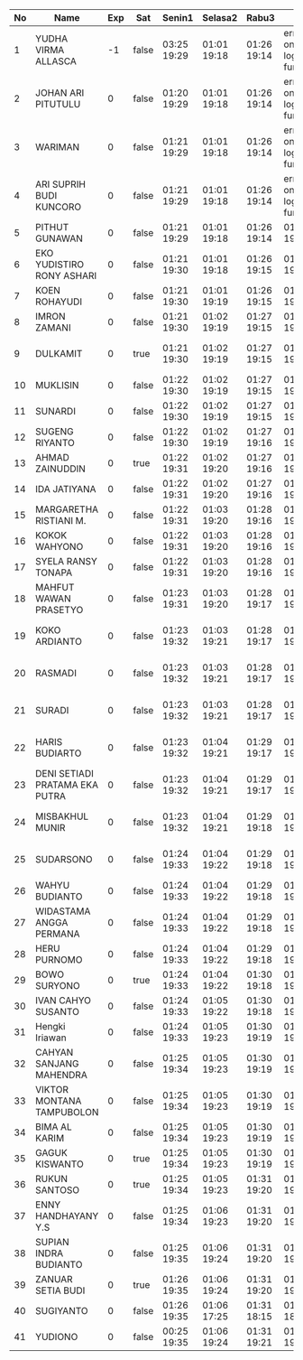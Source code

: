 | No | Name | Exp | Sat | Senin1 | Selasa2 | Rabu3 | 4 | Kamis4 | Jumat5 | Sabtu6 | Senin8 | Selasa9 | Rabu10 | Kamis11 | Jumat12 | Sabtu13 | Senin15 | Selasa16 | 17 | Rabu17 | Kamis18 | Jumat19 | Sabtu20 | Senin22 | Selasa23 | 24 | Rabu24 | Kamis25 | Jumat26 | Sabtu27 | Senin29 | Selasa30 |
|-----|-----|-----|-----|-----|-----|-----|-----|-----|-----|-----|-----|-----|-----|-----|-----|-----|-----|-----|-----|-----|-----|-----|-----|-----|-----|-----|-----|-----|-----|-----|-----|-----|
| 1 | YUDHA VIRMA ALLASCA | -1 | false | 03:25 19:29 | 01:01 19:18 | 01:26 19:14 | error on login func | 03:06 19:04 | 01:28 19:11 | -- | 01:01 19:17 | 01:10 19:17 | 01:08 19:04 | 01:09 19:16 | 01:26 19:27 | -- | 01:09 19:21 | 01:23 19:02 | error on login func | 03:28 19:15 | 01:28 19:02 | 01:04 19:09 | -- | 01:09 19:11 | 01:22 19:06 | error on login func | 03:27 19:05 | 01:20 19:06 | 01:28 19:10 | -- | 01:28 19:23 | 01:27 19:12 |
| 2 | JOHAN ARI PITUTULU | 0 | false | 01:20 19:29 | 01:01 19:18 | 01:26 19:14 | error on login func | 03:06 19:04 | 01:28 19:11 | -- | 01:01 19:17 | 01:10 19:17 | 01:08 19:04 | 01:09 19:16 | 01:26 19:27 | -- | 01:09 19:21 | 01:23 19:02 | error on login func | 03:28 19:15 | 01:28 19:02 | 01:04 19:09 | -- | 01:09 19:11 | 01:22 19:06 | error on login func | 03:27 19:05 | 01:20 19:06 | 01:28 19:10 | -- | 01:28 19:23 | 01:27 19:12 |
| 3 | WARIMAN | 0 | false | 01:21 19:29 | 01:01 19:18 | 01:26 19:14 | error on login func | 03:06 19:04 | 01:28 19:11 | -- | 01:01 19:17 | 01:10 19:17 | 01:08 19:04 | 01:09 19:16 | 01:26 19:27 | -- | 01:09 19:21 | 01:23 19:02 | 01:21 19:15 | 01:28 19:02 | 01:04 19:09 | -- | 01:09 19:11 | 01:22 19:06 | error on login func | 03:27 19:05 | 01:20 19:06 | 01:28 19:10 | -- | 01:28 19:23 | 01:27 19:12 |
| 4 | ARI SUPRIH BUDI KUNCORO | 0 | false | 01:21 19:29 | 01:01 19:18 | 01:26 19:14 | error on login func | 03:06 19:04 | 01:28 19:11 | -- | 01:01 19:17 | 01:10 19:17 | 01:08 19:04 | 01:09 19:16 | 01:26 19:27 | -- | 01:09 19:21 | 01:23 19:02 | 01:21 19:15 | 01:28 19:02 | 01:04 19:09 | -- | 01:09 19:11 | 01:22 19:06 | 01:20 19:05 | 01:21 19:06 | 01:28 19:10 | -- | 01:28 19:23 | 01:27 19:12 |
| 5 | PITHUT GUNAWAN | 0 | false | 01:21 19:29 | 01:01 19:18 | 01:26 19:14 | 01:20 19:04 | 01:28 19:11 | -- | 01:01 19:17 | 01:10 19:17 | 01:08 19:04 | 01:09 19:16 | 01:26 19:27 | -- | 01:09 19:21 | 01:23 19:02 | 01:22 19:15 | 01:28 19:02 | 01:04 19:09 | -- | 01:09 19:11 | 01:22 19:06 | 01:21 19:05 | 01:21 19:06 | 01:28 19:10 | -- | 01:28 19:23 | 01:27 19:12 |
| 6 | EKO YUDISTIRO RONY ASHARI | 0 | false | 01:21 19:30 | 01:01 19:18 | 01:26 19:15 | 01:20 19:04 | 01:28 19:11 | -- | 01:01 19:17 | 01:10 19:17 | 01:08 19:04 | 01:09 19:16 | 01:26 19:27 | -- | 01:09 19:21 | 01:23 19:02 | 01:22 19:15 | 01:28 19:02 | 01:04 19:10 | -- | 01:09 19:11 | 01:22 19:06 | 01:21 19:05 | 01:21 19:06 | 01:28 19:10 | -- | 01:28 19:23 | 01:28 19:12 |
| 7 | KOEN ROHAYUDI | 0 | false | 01:21 19:30 | 01:01 19:19 | 01:26 19:15 | 01:20 19:05 | 01:28 19:12 | -- | 01:01 19:18 | 01:10 19:18 | 01:09 19:05 | 01:09 19:17 | 01:27 19:28 | -- | 01:09 19:22 | 01:23 19:03 | 01:22 19:16 | 01:29 19:03 | 01:04 19:10 | -- | 01:09 19:12 | 01:22 19:07 | 01:21 19:06 | 01:21 19:07 | 01:28 19:11 | -- | 01:28 19:24 | 01:28 19:13 |
| 8 | IMRON ZAMANI | 0 | false | 01:21 19:30 | 01:02 19:19 | 01:27 19:15 | 01:20 19:05 | 01:29 19:12 | -- | 01:02 19:18 | 01:11 19:18 | 01:09 19:05 | 01:10 19:17 | 01:27 19:28 | -- | 01:10 19:22 | 01:24 19:03 | 01:22 19:16 | 01:29 19:03 | 01:05 19:10 | -- | 01:10 19:12 | 01:23 19:07 | 01:21 19:06 | 01:21 19:07 | 01:29 19:11 | -- | 01:29 19:24 | 01:28 19:13 |
| 9 | DULKAMIT | 0 | true | 01:21 19:30 | 01:02 19:19 | 01:27 19:15 | 01:20 19:05 | 01:29 19:12 | 01:02 19:26 | 01:02 19:18 | 01:11 19:18 | 01:09 19:05 | 01:10 19:17 | 01:27 19:28 | error on login func | 03:20 19:23 | 01:10 19:22 | 01:24 19:03 | 01:22 19:16 | 01:29 19:03 | 01:05 19:10 | 01:10 19:13 | 01:10 19:12 | 01:23 19:07 | 01:21 19:06 | 01:21 19:07 | 01:29 19:11 | 01:23 19:25 | 01:29 19:24 | 01:28 19:13 |
| 10 | MUKLISIN | 0 | false | 01:22 19:30 | 01:02 19:19 | 01:27 19:15 | 01:21 19:05 | 01:29 19:12 | -- | 01:02 19:18 | 01:11 19:18 | 01:09 19:05 | 01:10 19:17 | 01:27 19:28 | -- | 01:10 19:22 | 01:24 19:03 | 01:22 19:16 | 01:29 19:03 | 01:05 19:10 | -- | 01:10 19:12 | 01:23 19:07 | 01:21 19:06 | 01:21 19:07 | 01:29 19:11 | -- | 01:29 19:24 | 01:28 19:13 |
| 11 | SUNARDI | 0 | false | 01:22 19:30 | 01:02 19:19 | 01:27 19:15 | 01:21 19:05 | 01:29 19:12 | -- | 01:02 19:18 | 01:11 19:18 | 01:10 19:05 | 01:10 19:17 | 01:27 19:28 | -- | 01:10 19:22 | 01:24 19:03 | 01:22 19:16 | 01:29 19:03 | 01:05 19:10 | -- | 01:10 19:12 | 01:23 19:07 | 01:21 19:06 | 01:21 19:07 | 01:29 19:11 | -- | 01:29 19:24 | 01:28 19:13 |
| 12 | SUGENG RIYANTO | 0 | false | 01:22 19:30 | 01:02 19:19 | 01:27 19:16 | 01:21 19:06 | 01:29 19:12 | -- | 01:02 19:19 | 01:11 19:18 | 01:10 19:05 | 01:10 19:17 | 01:27 19:28 | -- | 01:10 19:22 | 01:24 19:03 | 01:23 19:17 | 01:29 19:03 | 01:05 19:11 | -- | 01:10 19:12 | 01:23 19:07 | 01:22 19:06 | 01:22 19:07 | 01:29 19:11 | -- | 01:29 19:24 | 01:28 19:13 |
| 13 | AHMAD ZAINUDDIN | 0 | true | 01:22 19:31 | 01:02 19:20 | 01:27 19:16 | 01:21 19:06 | 01:29 19:12 | 01:02 19:26 | 01:02 19:19 | 03:29 19:19 | 05:09 19:05 | 01:10 19:17 | 01:27 19:29 | 01:20 19:23 | 01:10 19:23 | 01:24 19:04 | 01:23 19:17 | 01:29 19:04 | 01:05 19:11 | 01:10 19:13 | 01:10 19:13 | 01:23 19:08 | 01:22 19:07 | 01:22 19:08 | 01:29 19:11 | 01:23 19:25 | 01:29 19:24 | 01:29 19:14 |
| 14 | IDA JATIYANA | 0 | false | 01:22 19:31 | 01:02 19:20 | 01:27 19:16 | 01:21 19:06 | 01:29 19:13 | -- | 01:03 19:19 | 03:29 19:19 | 05:09 19:06 | 01:10 19:18 | 01:28 19:29 | -- | 01:11 19:23 | 01:25 19:04 | 01:23 19:17 | 01:30 19:04 | 01:05 19:11 | -- | 01:10 19:13 | 01:23 19:08 | 01:22 19:07 | 01:22 19:08 | 01:29 19:12 | -- | 01:29 19:25 | 01:29 19:14 |
| 15 | MARGARETHA RISTIANI M. | 0 | false | 01:22 19:31 | 01:03 19:20 | 01:28 19:16 | 01:21 19:06 | 01:30 19:13 | -- | 01:03 19:19 | 03:30 19:19 | 05:10 19:06 | 01:11 19:18 | 01:28 19:29 | -- | 01:11 19:23 | 01:25 19:04 | 01:23 19:17 | 01:30 19:04 | 01:06 19:11 | -- | 01:11 19:13 | 01:24 19:08 | 01:22 19:07 | 01:22 19:08 | 01:30 19:12 | -- | 01:30 19:25 | 01:29 19:14 |
| 16 | KOKOK WAHYONO | 0 | false | 01:22 19:31 | 01:03 19:20 | 01:28 19:16 | 01:21 19:06 | 01:30 19:13 | -- | 01:03 19:19 | 03:30 19:19 | 05:10 19:06 | 01:11 19:18 | 01:28 19:29 | -- | 01:11 19:23 | 01:25 19:04 | 01:23 19:17 | 01:30 19:04 | 01:06 19:11 | -- | 01:11 19:13 | 01:24 19:08 | 01:22 19:07 | 01:22 19:08 | 01:30 19:12 | -- | 01:30 19:25 | 01:29 19:14 |
| 17 | SYELA RANSY TONAPA | 0 | false | 01:22 19:31 | 01:03 19:20 | 01:28 19:16 | 01:21 19:06 | 01:30 19:13 | -- | 01:03 19:19 | 03:30 19:19 | 05:10 19:06 | 01:11 19:18 | 01:28 19:29 | -- | 01:11 19:23 | 01:25 19:04 | 01:23 19:17 | 01:30 19:04 | 01:06 19:11 | -- | 01:11 19:13 | 01:24 19:08 | 01:22 19:07 | 01:22 19:08 | 01:30 19:12 | -- | 01:30 19:25 | 01:29 19:14 |
| 18 | MAHFUT WAWAN PRASETYO | 0 | false | 01:23 19:31 | 01:03 19:20 | 01:28 19:17 | 01:22 19:07 | 01:30 19:13 | -- | 01:03 19:20 | 03:30 19:19 | 05:10 19:06 | 01:11 19:18 | 01:28 19:30 | -- | 01:11 19:24 | 01:25 19:04 | 01:23 19:18 | 01:30 19:05 | 01:06 19:11 | -- | 01:11 19:13 | 01:24 19:08 | 01:22 19:07 | 01:22 19:08 | 01:30 19:12 | -- | 01:30 19:25 | 01:29 19:14 |
| 19 | KOKO ARDIANTO | 0 | false | 01:23 19:32 | 01:03 19:21 | 01:28 19:17 | 01:22 19:07 | 01:30 19:13 | -- | 01:03 19:20 | 03:30 19:20 | 05:10 19:06 | error on login func | 03:24 19:18 | 01:28 19:30 | -- | 01:11 19:24 | 01:25 19:05 | 01:24 19:18 | 01:30 19:05 | 01:06 19:12 | -- | 01:11 19:14 | 01:24 19:09 | 01:23 19:08 | 01:23 19:09 | 01:30 19:12 | -- | 01:30 19:25 | 01:30 19:14 |
| 20 | RASMADI | 0 | false | 01:23 19:32 | 01:03 19:21 | 01:28 19:17 | 01:22 19:07 | 01:30 19:14 | -- | 01:03 19:20 | 03:30 19:20 | 05:10 19:06 | error on login func | 03:24 19:19 | 01:28 19:30 | -- | 01:11 19:24 | 01:25 19:05 | 01:24 19:18 | 01:30 19:05 | 01:06 19:12 | -- | 01:11 19:14 | 01:24 19:09 | 01:23 19:08 | 01:23 19:09 | 01:30 19:13 | -- | 01:30 19:26 | 01:30 19:15 |
| 21 | SURADI | 0 | false | 01:23 19:32 | 01:03 19:21 | 01:28 19:17 | 01:22 19:07 | 01:31 19:14 | -- | 01:04 19:20 | 03:30 19:20 | 05:10 19:07 | error on login func | 03:24 19:19 | 01:29 19:30 | -- | 01:11 19:24 | 01:26 19:05 | 01:24 19:18 | 01:31 19:05 | 01:06 19:12 | -- | 01:11 19:14 | 01:24 19:09 | 01:23 19:08 | 01:23 19:09 | 01:30 19:13 | -- | 01:30 19:26 | 01:30 19:15 |
| 22 | HARIS BUDIARTO | 0 | false | 01:23 19:32 | 01:04 19:21 | 01:29 19:17 | 01:22 19:07 | 01:31 19:14 | -- | 01:04 19:20 | 03:30 19:20 | 05:10 19:07 | error on login func | 03:25 19:19 | 01:29 19:30 | -- | error on login func | 03:27 19:24 | 01:26 19:05 | 01:24 19:18 | 01:31 19:05 | 01:07 19:12 | -- | error on login func | 03:19 19:14 | 01:25 19:09 | 01:23 19:08 | 01:23 19:09 | 01:31 19:13 | -- | 01:31 19:26 | 01:30 19:15 |
| 23 | DENI SETIADI PRATAMA EKA PUTRA | 0 | false | 01:23 19:32 | 01:04 19:21 | 01:29 19:17 | 01:22 19:07 | 01:31 19:14 | -- | 01:04 19:20 | 03:31 19:20 | 05:11 19:07 | 01:19 19:19 | 01:29 19:30 | -- | error on login func | 03:28 19:24 | 01:26 19:05 | 01:24 19:18 | 01:31 19:06 | 01:07 19:12 | -- | error on login func | 03:20 19:14 | 01:25 19:09 | 01:23 19:08 | 01:23 19:09 | 01:31 19:13 | -- | 01:31 19:26 | 01:30 19:15 |
| 24 | MISBAKHUL MUNIR | 0 | false | 01:23 19:32 | 01:04 19:21 | 01:29 19:18 | 01:22 19:08 | 01:31 19:14 | -- | 01:04 19:20 | 03:31 19:20 | 05:11 19:07 | 01:20 19:19 | 01:29 19:31 | -- | error on login func | 03:28 19:25 | 01:26 19:05 | 01:24 19:19 | 01:31 19:06 | 01:07 19:12 | -- | error on login func | 03:20 19:14 | 01:25 19:09 | 01:23 19:08 | 01:23 19:09 | 01:31 19:13 | -- | 01:31 19:26 | 01:30 19:15 |
| 25 | SUDARSONO | 0 | false | 01:24 19:33 | 01:04 19:22 | 01:29 19:18 | 01:23 19:08 | 01:31 19:14 | -- | 01:04 19:21 | 03:31 19:21 | 05:11 19:07 | 01:20 19:19 | 01:29 19:31 | -- | error on login func | 03:28 19:25 | 01:26 19:06 | 01:24 19:19 | 01:31 19:06 | 01:07 19:13 | -- | error on login func | 03:20 19:14 | 01:25 19:10 | 01:23 19:08 | 01:23 19:10 | 01:31 19:13 | -- | 01:31 19:26 | 01:30 19:15 |
| 26 | WAHYU BUDIANTO | 0 | false | 01:24 19:33 | 01:04 19:22 | 01:29 19:18 | 01:23 19:08 | 01:31 19:15 | -- | 01:04 19:21 | 03:31 19:21 | 05:11 19:07 | 01:20 19:20 | 01:29 19:31 | -- | 01:20 19:25 | 01:26 19:06 | 01:25 19:19 | 01:31 19:06 | 01:07 19:13 | -- | 01:20 19:15 | 01:25 19:10 | 01:24 19:09 | 01:24 19:10 | 01:31 19:14 | -- | 01:31 19:27 | 01:31 19:16 |
| 27 | WIDASTAMA ANGGA PERMANA | 0 | false | 01:24 19:33 | 01:04 19:22 | 01:29 19:18 | 01:23 19:08 | 01:31 19:15 | -- | 01:05 19:21 | 03:31 19:21 | 05:11 19:07 | 01:20 19:20 | 01:30 19:31 | -- | 01:20 19:25 | 01:26 19:06 | 01:25 19:19 | 01:31 19:06 | 01:07 19:13 | -- | 01:20 19:15 | 01:25 19:10 | 01:24 19:09 | 01:24 19:10 | 01:32 19:14 | -- | 01:31 19:27 | 01:31 19:16 |
| 28 | HERU PURNOMO | 0 | false | 01:24 19:33 | 01:04 19:22 | 01:29 19:18 | 01:23 19:08 | 01:32 19:15 | -- | 01:05 19:21 | 03:31 19:21 | 05:11 19:08 | 01:20 19:20 | 01:30 19:31 | -- | 01:20 19:25 | 01:27 19:06 | 01:25 19:19 | 01:32 19:06 | 01:07 19:13 | -- | 01:20 19:15 | 01:25 19:10 | 01:24 19:09 | 01:24 19:10 | 01:32 19:14 | -- | 01:31 19:27 | 01:31 19:16 |
| 29 | BOWO SURYONO | 0 | true | 01:24 19:33 | 01:04 19:22 | 01:30 19:18 | 01:23 19:09 | 01:32 19:15 | 01:02 19:26 | 01:05 19:21 | 03:31 19:21 | 05:12 19:08 | 01:20 19:20 | 01:30 19:31 | 01:20 19:23 | 01:21 19:25 | 01:27 19:06 | 01:25 19:19 | 01:32 19:06 | 01:08 19:13 | 01:10 19:13 | 01:21 19:15 | 01:26 19:10 | 01:24 19:09 | 01:24 19:10 | 01:32 19:14 | 01:23 19:25 | 01:32 19:27 | 01:31 19:16 |
| 30 | IVAN CAHYO SUSANTO | 0 | false | 01:24 19:33 | 01:05 19:22 | 01:30 19:18 | 01:23 19:09 | 01:32 19:15 | -- | 01:05 19:22 | 03:32 19:21 | 05:12 19:08 | 01:21 19:20 | 01:30 19:31 | -- | 01:21 19:26 | 01:27 19:06 | 01:25 19:19 | 01:32 19:07 | 01:08 19:13 | -- | 01:21 19:15 | 01:26 19:10 | 01:24 19:09 | 01:24 19:10 | 01:32 19:14 | -- | 01:32 19:27 | 01:31 19:16 |
| 31 | Hengki Iriawan | 0 | false | 01:24 19:33 | 01:05 19:23 | 01:30 19:19 | 01:23 19:09 | 01:32 19:15 | -- | 01:05 19:22 | 03:32 19:21 | 05:12 19:08 | 01:21 19:20 | 01:30 19:32 | -- | 01:21 19:26 | 01:27 19:07 | 01:25 19:20 | 01:32 19:07 | 01:08 19:14 | -- | 01:21 19:15 | 01:26 19:11 | 01:24 19:09 | 01:24 19:11 | 01:32 19:14 | -- | 01:32 19:27 | 01:31 19:16 |
| 32 | CAHYAN SANJANG MAHENDRA | 0 | false | 01:25 19:34 | 01:05 19:23 | 01:30 19:19 | 01:24 19:09 | 01:32 19:16 | -- | 01:05 19:22 | 03:32 19:22 | 05:12 19:08 | 01:21 19:21 | 01:30 19:32 | -- | 01:21 19:26 | 01:27 19:07 | 01:25 19:20 | 01:32 19:07 | 01:08 19:14 | -- | 01:21 19:16 | 01:26 19:11 | 01:24 19:10 | 01:24 19:11 | 01:32 19:14 | -- | 01:32 19:27 | 01:31 19:17 |
| 33 | VIKTOR MONTANA TAMPUBOLON | 0 | false | 01:25 19:34 | 01:05 19:23 | 01:30 19:19 | 01:24 19:09 | 01:32 19:16 | -- | 01:05 19:22 | 03:32 19:22 | 05:12 19:08 | 01:21 19:21 | 01:30 19:32 | -- | 01:21 19:26 | 01:27 19:07 | 01:26 19:20 | 01:32 19:07 | 01:08 19:14 | -- | 01:21 19:16 | 01:26 19:11 | 01:25 19:10 | 01:25 19:11 | 01:33 19:15 | -- | 01:32 19:28 | 01:32 19:17 |
| 34 | BIMA AL KARIM | 0 | false | 01:25 19:34 | 01:05 19:23 | 01:30 19:19 | 01:24 19:09 | 01:32 19:16 | -- | 01:06 19:22 | 03:32 19:22 | 05:12 19:09 | 01:21 19:21 | 01:31 19:32 | -- | 01:21 19:26 | 01:27 19:07 | 01:26 19:20 | 01:32 19:07 | 01:08 19:14 | -- | 01:21 19:16 | 01:26 19:11 | 01:25 19:10 | 01:25 19:11 | 01:33 19:15 | -- | 01:32 19:28 | 01:32 19:17 |
| 35 | GAGUK KISWANTO | 0 | true | 01:25 19:34 | 01:05 19:23 | 01:30 19:19 | 01:24 19:09 | 01:33 19:16 | 01:02 19:26 | 01:06 19:22 | 03:32 19:22 | 05:12 19:09 | 01:21 19:21 | 01:31 19:32 | 01:21 19:23 | 01:21 19:26 | 01:28 19:07 | 01:26 19:20 | 01:33 19:07 | 01:08 19:14 | 01:10 19:13 | 01:21 19:16 | 01:26 19:11 | 01:25 19:10 | 01:25 19:11 | 01:33 19:15 | 01:23 19:25 | 01:32 19:28 | 01:32 19:17 |
| 36 | RUKUN SANTOSO | 0 | true | 01:25 19:34 | 01:05 19:23 | 01:31 19:20 | 01:24 19:10 | 01:33 19:16 | 01:02 19:26 | 01:06 19:23 | 03:32 19:22 | 05:12 19:09 | 01:21 19:21 | 01:31 19:32 | 01:21 19:23 | 01:21 19:27 | 01:28 19:08 | 01:26 19:21 | 01:33 19:08 | 01:09 19:14 | 01:10 19:13 | 01:21 19:16 | 01:27 19:11 | 01:25 19:10 | 01:25 19:11 | 01:33 19:15 | 01:23 19:25 | 01:33 19:28 | 01:32 19:17 |
| 37 | ENNY HANDHAYANY Y.S | 0 | false | 01:25 19:34 | 01:06 19:23 | 01:31 19:20 | 01:24 19:10 | 01:33 19:16 | -- | 01:06 19:23 | 03:33 19:22 | 05:13 19:09 | 01:22 19:21 | 01:31 19:33 | -- | 01:22 19:27 | 01:28 19:08 | 01:26 19:21 | 01:33 19:08 | 01:09 19:15 | -- | 01:22 19:16 | 01:27 19:12 | 01:25 19:10 | 01:25 19:11 | 01:33 19:15 | -- | 01:33 19:28 | 01:32 19:17 |
| 38 | SUPIAN INDRA BUDIANTO | 0 | false | 01:25 19:35 | 01:06 19:24 | 01:31 19:20 | 01:24 19:10 | 01:33 19:17 | -- | 01:06 19:23 | 03:33 19:23 | 05:13 19:09 | 01:22 19:22 | 01:31 19:33 | -- | 01:22 19:27 | 01:28 19:08 | 01:26 19:21 | 01:33 19:08 | 01:09 19:15 | -- | 01:22 19:16 | 01:27 19:12 | 01:25 19:11 | 01:25 19:12 | 01:33 19:16 | -- | 01:33 19:28 | 01:32 19:18 |
| 39 | ZANUAR SETIA BUDI | 0 | true | 01:26 19:35 | 01:06 19:24 | 01:31 19:20 | 01:25 19:10 | 01:33 19:17 | 01:02 19:27 | 01:06 19:23 | 03:33 19:23 | 05:13 19:09 | 01:22 19:22 | 01:31 19:33 | 01:21 19:23 | 01:22 19:27 | 01:28 19:08 | 01:26 19:21 | 01:33 19:08 | 01:09 19:15 | 01:10 19:13 | 01:22 19:17 | 01:27 19:12 | 01:25 19:11 | 01:25 19:12 | 01:33 19:16 | 01:23 19:26 | 01:33 19:29 | 01:33 19:18 |
| 40 | SUGIYANTO | 0 | false | 01:26 19:35 | 01:06 17:25 | 01:31 18:15 | 01:25 18:10 | 01:33 19:17 | -- | 01:06 16:45 | 03:33 19:23 | 05:13 19:09 | 01:22 06:58 | 01:31 19:33 | -- | 01:22 19:27 | 01:28 17:08 | 01:26 18:24 | 01:33 17:27 | 01:09 19:15 | -- | 01:22 18:07 | 01:27 18:19 | 01:26 19:11 | 01:26 18:19 | 01:34 19:16 | -- | 01:33 18:21 | 01:33 19:18 |
| 41 | YUDIONO | 0 | false | 00:25 19:35 | 01:06 19:24 | 01:31 19:21 | 01:25 19:11 | 01:33 19:17 | -- | 01:06 19:23 | 03:33 19:23 | 05:13 19:10 | 01:22 19:22 | 01:32 19:33 | -- | 01:22 19:27 | 01:28 19:08 | 01:27 19:21 | 01:33 19:09 | 01:09 19:15 | -- | 01:22 19:17 | 01:27 19:12 | 01:26 19:11 | 01:26 19:12 | 01:34 19:16 | -- | 01:33 19:29 | 01:33 19:18 |

